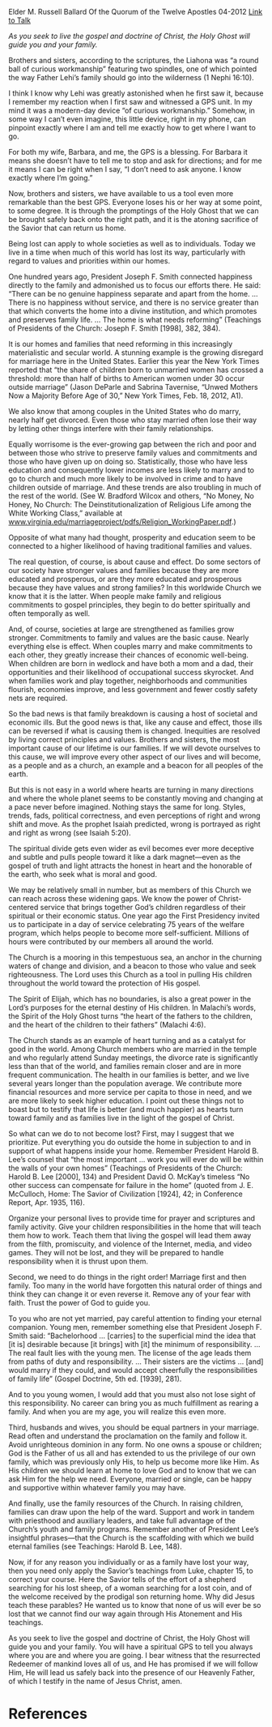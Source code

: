 Elder M. Russell Ballard
Of the Quorum of the Twelve Apostles
04-2012
[Link to Talk](https://www.churchofjesuschrist.org/study/general-conference/2012/04/that-the-lost-may-be-found?lang=eng)

_As you seek to live the gospel and doctrine of Christ, the Holy Ghost will guide you and your family._

Brothers and sisters, according to the scriptures, the Liahona was “a round ball of curious workmanship” featuring two spindles, one of which pointed the way Father Lehi’s family should go into the wilderness (1 Nephi 16:10).

I think I know why Lehi was greatly astonished when he first saw it, because I remember my reaction when I first saw and witnessed a GPS unit. In my mind it was a modern-day device “of curious workmanship.” Somehow, in some way I can’t even imagine, this little device, right in my phone, can pinpoint exactly where I am and tell me exactly how to get where I want to go.

For both my wife, Barbara, and me, the GPS is a blessing. For Barbara it means she doesn’t have to tell me to stop and ask for directions; and for me it means I can be right when I say, “I don’t need to ask anyone. I know exactly where I’m going.”

Now, brothers and sisters, we have available to us a tool even more remarkable than the best GPS. Everyone loses his or her way at some point, to some degree. It is through the promptings of the Holy Ghost that we can be brought safely back onto the right path, and it is the atoning sacrifice of the Savior that can return us home.

Being lost can apply to whole societies as well as to individuals. Today we live in a time when much of this world has lost its way, particularly with regard to values and priorities within our homes.

One hundred years ago, President Joseph F. Smith connected happiness directly to the family and admonished us to focus our efforts there. He said: “There can be no genuine happiness separate and apart from the home. … There is no happiness without service, and there is no service greater than that which converts the home into a divine institution, and which promotes and preserves family life. … The home is what needs reforming” (Teachings of Presidents of the Church: Joseph F. Smith [1998], 382, 384).

It is our homes and families that need reforming in this increasingly materialistic and secular world. A stunning example is the growing disregard for marriage here in the United States. Earlier this year the New York Times reported that “the share of children born to unmarried women has crossed a threshold: more than half of births to American women under 30 occur outside marriage” (Jason DeParle and Sabrina Tavernise, “Unwed Mothers Now a Majority Before Age of 30,” New York Times, Feb. 18, 2012, A1).

We also know that among couples in the United States who do marry, nearly half get divorced. Even those who stay married often lose their way by letting other things interfere with their family relationships.

Equally worrisome is the ever-growing gap between the rich and poor and between those who strive to preserve family values and commitments and those who have given up on doing so. Statistically, those who have less education and consequently lower incomes are less likely to marry and to go to church and much more likely to be involved in crime and to have children outside of marriage. And these trends are also troubling in much of the rest of the world. (See W. Bradford Wilcox and others, “No Money, No Honey, No Church: The Deinstitutionalization of Religious Life among the White Working Class,” available at www.virginia.edu/marriageproject/pdfs/Religion_WorkingPaper.pdf.)

Opposite of what many had thought, prosperity and education seem to be connected to a higher likelihood of having traditional families and values.

The real question, of course, is about cause and effect. Do some sectors of our society have stronger values and families because they are more educated and prosperous, or are they more educated and prosperous because they have values and strong families? In this worldwide Church we know that it is the latter. When people make family and religious commitments to gospel principles, they begin to do better spiritually and often temporally as well.

And, of course, societies at large are strengthened as families grow stronger. Commitments to family and values are the basic cause. Nearly everything else is effect. When couples marry and make commitments to each other, they greatly increase their chances of economic well-being. When children are born in wedlock and have both a mom and a dad, their opportunities and their likelihood of occupational success skyrocket. And when families work and play together, neighborhoods and communities flourish, economies improve, and less government and fewer costly safety nets are required.

So the bad news is that family breakdown is causing a host of societal and economic ills. But the good news is that, like any cause and effect, those ills can be reversed if what is causing them is changed. Inequities are resolved by living correct principles and values. Brothers and sisters, the most important cause of our lifetime is our families. If we will devote ourselves to this cause, we will improve every other aspect of our lives and will become, as a people and as a church, an example and a beacon for all peoples of the earth.

But this is not easy in a world where hearts are turning in many directions and where the whole planet seems to be constantly moving and changing at a pace never before imagined. Nothing stays the same for long. Styles, trends, fads, political correctness, and even perceptions of right and wrong shift and move. As the prophet Isaiah predicted, wrong is portrayed as right and right as wrong (see Isaiah 5:20).

The spiritual divide gets even wider as evil becomes ever more deceptive and subtle and pulls people toward it like a dark magnet—even as the gospel of truth and light attracts the honest in heart and the honorable of the earth, who seek what is moral and good.

We may be relatively small in number, but as members of this Church we can reach across these widening gaps. We know the power of Christ-centered service that brings together God’s children regardless of their spiritual or their economic status. One year ago the First Presidency invited us to participate in a day of service celebrating 75 years of the welfare program, which helps people to become more self-sufficient. Millions of hours were contributed by our members all around the world.

The Church is a mooring in this tempestuous sea, an anchor in the churning waters of change and division, and a beacon to those who value and seek righteousness. The Lord uses this Church as a tool in pulling His children throughout the world toward the protection of His gospel.

The Spirit of Elijah, which has no boundaries, is also a great power in the Lord’s purposes for the eternal destiny of His children. In Malachi’s words, the Spirit of the Holy Ghost turns “the heart of the fathers to the children, and the heart of the children to their fathers” (Malachi 4:6).

The Church stands as an example of heart turning and as a catalyst for good in the world. Among Church members who are married in the temple and who regularly attend Sunday meetings, the divorce rate is significantly less than that of the world, and families remain closer and are in more frequent communication. The health in our families is better, and we live several years longer than the population average. We contribute more financial resources and more service per capita to those in need, and we are more likely to seek higher education. I point out these things not to boast but to testify that life is better (and much happier) as hearts turn toward family and as families live in the light of the gospel of Christ.

So what can we do to not become lost? First, may I suggest that we prioritize. Put everything you do outside the home in subjection to and in support of what happens inside your home. Remember President Harold B. Lee’s counsel that “the most important … work you will ever do will be within the walls of your own homes” (Teachings of Presidents of the Church: Harold B. Lee [2000], 134) and President David O. McKay’s timeless “No other success can compensate for failure in the home” (quoted from J. E. McCulloch, Home: The Savior of Civilization [1924], 42; in Conference Report, Apr. 1935, 116).

Organize your personal lives to provide time for prayer and scriptures and family activity. Give your children responsibilities in the home that will teach them how to work. Teach them that living the gospel will lead them away from the filth, promiscuity, and violence of the Internet, media, and video games. They will not be lost, and they will be prepared to handle responsibility when it is thrust upon them.



Second, we need to do things in the right order! Marriage first and then family. Too many in the world have forgotten this natural order of things and think they can change it or even reverse it. Remove any of your fear with faith. Trust the power of God to guide you.

To you who are not yet married, pay careful attention to finding your eternal companion. Young men, remember something else that President Joseph F. Smith said: “Bachelorhood … [carries] to the superficial mind the idea that [it is] desirable because [it brings] with [it] the minimum of responsibility. …The real fault lies with the young men. The license of the age leads them from paths of duty and responsibility. … Their sisters are the victims … [and] would marry if they could, and would accept cheerfully the responsibilities of family life” (Gospel Doctrine, 5th ed. [1939], 281).

And to you young women, I would add that you must also not lose sight of this responsibility. No career can bring you as much fulfillment as rearing a family. And when you are my age, you will realize this even more.

Third, husbands and wives, you should be equal partners in your marriage. Read often and understand the proclamation on the family and follow it. Avoid unrighteous dominion in any form. No one owns a spouse or children; God is the Father of us all and has extended to us the privilege of our own family, which was previously only His, to help us become more like Him. As His children we should learn at home to love God and to know that we can ask Him for the help we need. Everyone, married or single, can be happy and supportive within whatever family you may have.

And finally, use the family resources of the Church. In raising children, families can draw upon the help of the ward. Support and work in tandem with priesthood and auxiliary leaders, and take full advantage of the Church’s youth and family programs. Remember another of President Lee’s insightful phrases—that the Church is the scaffolding with which we build eternal families (see Teachings: Harold B. Lee, 148).

Now, if for any reason you individually or as a family have lost your way, then you need only apply the Savior’s teachings from Luke, chapter 15, to correct your course. Here the Savior tells of the effort of a shepherd searching for his lost sheep, of a woman searching for a lost coin, and of the welcome received by the prodigal son returning home. Why did Jesus teach these parables? He wanted us to know that none of us will ever be so lost that we cannot find our way again through His Atonement and His teachings.

As you seek to live the gospel and doctrine of Christ, the Holy Ghost will guide you and your family. You will have a spiritual GPS to tell you always where you are and where you are going. I bear witness that the resurrected Redeemer of mankind loves all of us, and He has promised if we will follow Him, He will lead us safely back into the presence of our Heavenly Father, of which I testify in the name of Jesus Christ, amen.

# References
